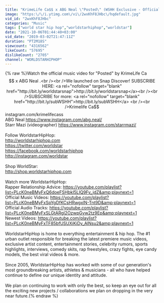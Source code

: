 ```yaml
---
title: "KrimeLife Ca$$ x ABG Neal \"Posted\" (WSHH Exclusive - Official Music Video)"
image: "https:\/\/i.ytimg.com\/vi\/2wxKhF8JHbc\/hqdefault.jpg"
vid_id: "2wxKhF8JHbc"
categories: "Music"
tags: ["world star hip hop","worldstarhiphop","worldstar"]
date: "2021-10-06T01:44:40+03:00"
vid_date: "2019-03-02T21:47:11Z"
duration: "PT2M18S"
viewcount: "4316562"
likeCount: "57695"
dislikeCount: "2705"
channel: "WORLDSTARHIPHOP"
---
```

{% raw %}Watch the official music video for &quot;Posted&quot; by KrimeLife Ca$$ x ABG Neal .<br /><br />We launched on Snap Discover! SUBSCRIBE HERE: <a rel="nofollow" target="blank" href="http://bit.ly/worldstarsnap">http://bit.ly/worldstarsnap</a><br /><br />SUBSCRIBE for more: <a rel="nofollow" target="blank" href="http://bit.ly/subWSHH">http://bit.ly/subWSHH</a> <br /><br />Krimelife Ca$$ instagram.com/krimelifecass<br />ABG Neal <a rel="nofollow" target="blank" href="https://www.instagram.com/abg.neal/">https://www.instagram.com/abg.neal/</a><br />Starr Mazi (videographer) <a rel="nofollow" target="blank" href="https://www.instagram.com/starrmazi/">https://www.instagram.com/starrmazi/</a><br /><br />Follow WorldstarHipHop: <br /><a rel="nofollow" target="blank" href="http://worldstarhiphop.com">http://worldstarhiphop.com</a> <br /><a rel="nofollow" target="blank" href="https://twitter.com/worldstar">https://twitter.com/worldstar</a><br /><a rel="nofollow" target="blank" href="https://facebook.com/worldstarhiphop">https://facebook.com/worldstarhiphop</a><br /><a rel="nofollow" target="blank" href="http://instagram.com/worldstar">http://instagram.com/worldstar</a><br /> <br />Shop WorldStar:<br /><a rel="nofollow" target="blank" href="http://shop.worldstarhiphop.com">http://shop.worldstarhiphop.com</a><br /><br />Watch more WorldstarHipHop:<br />Rapper Relationship Advice: <a rel="nofollow" target="blank" href="https://youtube.com/playlist?list=PLcK0neBMyFxQ6doeFSHbkI5LIQ9Fv_jdZ&amp;playnext=1">https://youtube.com/playlist?list=PLcK0neBMyFxQ6doeFSHbkI5LIQ9Fv_jdZ&amp;playnext=1</a><br />Official Music Videos: <a rel="nofollow" target="blank" href="https://youtube.com/playlist?list=PLcK0neBMyFxSpYgDfKCsHRwgxlN-Tnt9D&amp;playnext=1">https://youtube.com/playlist?list=PLcK0neBMyFxSpYgDfKCsHRwgxlN-Tnt9D&amp;playnext=1</a><br />Official Audio Tracks: <a rel="nofollow" target="blank" href="https://youtube.com/playlist?list=PLcK0neBMyFxSLGtARgI2OzwpGvw2tz9Ep&amp;playnext=1">https://youtube.com/playlist?list=PLcK0neBMyFxSLGtARgI2OzwpGvw2tz9Ep&amp;playnext=1</a><br />Newest Videos: <a rel="nofollow" target="blank" href="https://youtube.com/playlist?list=PLcK0neBMyFxTF85bfUSUXiKiDy_AlNsu2&amp;playnext=1">https://youtube.com/playlist?list=PLcK0neBMyFxTF85bfUSUXiKiDy_AlNsu2&amp;playnext=1</a><br /><br />WorldstarHipHop is home to everything entertainment &amp; hip hop. The #1 urban outlet responsible for breaking the latest premiere music videos, exclusive artist content, entertainment stories, celebrity rumors, sports highlights, interviews, comedy skits, rap freestyles, crazy fights, eye candy models, the best viral videos &amp; more.<br /><br />Since 2005, WorldstarHipHop has worked with some of our generation's most groundbreaking artists, athletes &amp; musicians - all who have helped continue to define our unique identity and attitude.<br /><br />We plan on continuing to work with only the best, so keep an eye out for all the exciting new projects / collaborations we plan on dropping in the very near future.{% endraw %}
